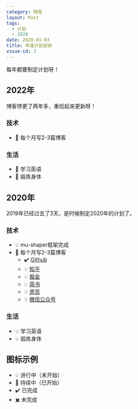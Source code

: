```yaml
---
category: 随笔
layout: Post
tags:
  - 计划
  - 2020
date: 2020-01-03
title: 年度计划安排
vssue-id: 3
---
```


每年都要制定计划呀！

<!-- more -->

## 2022年

博客停更了两年多，重拾起来更新呀！

### 技术

- :bicyclist: 每个月写2-3篇博客

### 生活

- :bicyclist: 学习英语
- :bicyclist: 锻炼身体

## 2020年

2019年已经过去了3天，是时候制定2020年的计划了。

### 技术

- :bulb: mu-shaper框架完成
- :bicyclist: 每个月写2-3篇博客
  - :heavy_check_mark: [Github][1]
  - :bulb: [知乎][2]
  - :bulb: [掘金][3]
  - :bulb: [简书][4]
  - :bulb: [思否][5]
  - :bulb: [微信公众号][6]

### 生活

- :bulb: 学习英语
- :bulb: 锻炼身体

## 图标示例
- :bulb: 进行中（未开始）
- :bicyclist: 持续中（已开始）
- :heavy_check_mark: 已完成
- :heavy_multiplication_x: 未完成


[1]:https://github.com/XiaoMuCOOL/xiaomucool.github.io
[2]:https://www.zhihu.com
[3]:https://juejin.im/
[4]:https://www.jianshu.com/
[5]:https://segmentfault.com/
[6]:https://mp.weixin.qq.com/
